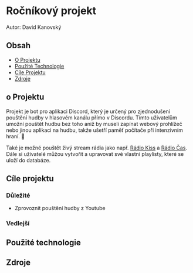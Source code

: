 # Ročníkový projekt
Autor: David Kanovský

## Obsah
- [O Projektu](#about)
- [Použité Technologie](#used_tech)
- [Cíle Projektu](#goals)
- [Zdroje](#sources)

## o Projektu <a name = "about"></a>
Projekt je bot pro aplikaci Discord, který je určený pro zjednodušení pouštění hudby v hlasovém kanálu přímo v Discordu.
Tímto uživatelům umožní pouštět hudbu bez toho aniž by museli zapínat webový prohlížeč nebo jinou aplikaci na hudbu, takže ušetří paměť počítače při intenzivním hraní. 💯

Také je možné pouštět živý stream rádia jako např. [Rádio Kiss](https://www.kiss.cz/online/) a [Rádio Čas](https://listen.play.cz/player?shortcut=casradio&v=20220318).
Dále si uživatelé můžou vytvořit a upravovat své vlastní playlisty, které se uloží do databáze.
## Cíle projektu <a name = "goals"></a>
### Důležité
- Zprovoznit pouštění hudby z Youtube

  
### Vedlejší
  
## Použité technologie <a name = "used_tech"></a>


## Zdroje <a name = "sources"></a>